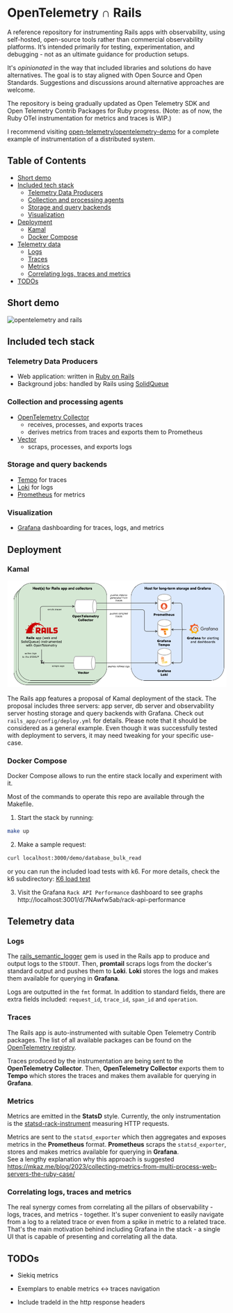 
# OpenTelemetry ∩ Rails <!-- omit in toc -->

A reference repository for instrumenting Rails apps with observability, using self-hosted, open-source tools rather than commercial observability platforms. It’s intended primarily for testing, experimentation, and debugging - not as an ultimate guidance for production setups.

It's _opinionated_ in the way that included libraries and solutions do have alternatives. The goal is to stay aligned with Open Source and Open Standards.  Suggestions and discussions around alternative approaches are welcome.

The repository is being gradually updated as Open Telemetry SDK and Open Telemetry Contrib Packages for Ruby progress. (Note: as of now, the Ruby OTel instrumentation for metrics and traces is WIP.)

I recommend visiting [open-telemetry/opentelemetry-demo](https://github.com/open-telemetry/opentelemetry-demo) for a complete example of instrumentation of a distributed system.

## Table of Contents <!-- omit in toc -->

- [Short demo](#short-demo)
- [Included tech stack](#included-tech-stack)
  - [Telemetry Data Producers](#telemetry-data-producers)
  - [Collection and processing agents](#collection-and-processing-agents)
  - [Storage and query backends](#storage-and-query-backends)
  - [Visualization](#visualization)
- [Deployment](#deployment)
  - [Kamal](#kamal)
  - [Docker Compose](#docker-compose)
- [Telemetry data](#telemetry-data)
  - [Logs](#logs)
  - [Traces](#traces)
  - [Metrics](#metrics)
  - [Correlating logs, traces and metrics](#correlating-logs-traces-and-metrics)
- [TODOs](#todos)


## Short demo

![opentelemetry and rails](./docs/otel_rails.gif "opentelemetry and rails")

## Included tech stack

### Telemetry Data Producers

- Web application: written in [Ruby on Rails](https://github.com/rails/rails)
- Background jobs: handled by Rails using [SolidQueue](https://github.com/rails/solid_queue)

### Collection and processing agents

- [OpenTelemetry Collector](https://github.com/open-telemetry/opentelemetry-collector)
  - receives, processes, and exports traces
  - derives metrics from traces and exports them to Prometheus
- [Vector](https://vector.dev/)
  - scraps, processes, and exports logs

### Storage and query backends

- [Tempo](https://github.com/grafana/tempo) for traces
- [Loki](https://github.com/grafana/loki) for logs
- [Prometheus](https://github.com/prometheus/prometheus) for metrics

### Visualization

- [Grafana](https://github.com/grafana/grafana) dashboarding for traces, logs, and metrics



## Deployment



### Kamal

![opentelemetry and rails](./docs/rails_observability.drawio.png "opentelemetry and rails")

The Rails app features a proposal of Kamal deployment of the stack. The proposal includes three servers: app server, db server and observability server hosting storage and query backends with Grafana. Check out `rails_app/config/deploy.yml` for details. Please note that it should be considered as a general example. Even though it was successfully tested with deployment to servers, it may need tweaking for your specific use-case.

### Docker Compose

Docker Compose allows to run the entire stack locally and experiment with it.

Most of the commands to operate this repo are available through the Makefile.

1. Start the stack by running:

```sh
make up
```

2. Make a sample request:

```sh
curl localhost:3000/demo/database_bulk_read
```

or you can run the included load tests with k6. For more details, check the k6 subdirectory: [K6 load test](https://github.com/michal-kazmierczak/opentelemetry-rails-example/tree/main/k6)

3. Visit the Grafana `Rack API Performance` dashboard to see graphs http://localhost:3001/d/7NAwfw5ab/rack-api-performance

## Telemetry data

### Logs

The [rails_semantic_logger](https://github.com/reidmorrison/rails_semantic_logger) gem is used in the Rails app to produce and output logs to the `STDOUT`. Then, **promtail** scraps logs from the docker's standard output and pushes them to **Loki**. **Loki** stores the logs and makes them available for querying in **Grafana**.

Logs are outputted in the `fmt` format. In addition to standard fields, there are extra fields included: `request_id`, `trace_id`, `span_id` and `operation`.

### Traces

The Rails app is auto-instrumented with suitable Open Telemetry Contrib packages. The list of all available packages can be found on the [OpenTelemetry registry](https://opentelemetry.io/ecosystem/registry/?s=&component=&language=ruby).

Traces produced by the instrumentation are being sent to the **OpenTelemetry Collector**. Then, **OpenTelemetry Collector** exports them to **Tempo** which stores the traces and makes them available for querying in **Grafana**.

### Metrics

Metrics are emitted in the **StatsD** style. Currently, the only instrumentation is the [statsd-rack-instrument](https://rubygems.org/gems/statsd-rack-instrument) measuring HTTP requests.

Metrics are sent to the `statsd_exporter` which then aggregates and exposes metrics in the **Prometheus** format. **Prometheus** scraps the `statsd_exporter`, stores and makes metrics available for querying in **Grafana**.
\
See a lengthy explanation why this approach is suggested https://mkaz.me/blog/2023/collecting-metrics-from-multi-process-web-servers-the-ruby-case/

### Correlating logs, traces and metrics

The real synergy comes from correlating all the pillars of observability - logs, traces, and metrics - together. It's super convenient to easily navigate from a log to a related trace or even from a spike in metric to a related trace. That's the main motivation behind including Grafana in the stack - a single UI that is capable of presenting and correlating all the data.

<!-- ## From logs to traces

## From logs to metrics

## From traces to logs

## From traces to metrics

## From metrics to logs

## From metrics to traces


# Tests instrumentation -->


## TODOs

- Siekiq metrics

- Exemplars to enable metrics <-> traces navigation

- Include tradeId in the http response headers
